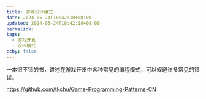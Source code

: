 ```yaml
---
title: 游戏设计模式
date: 2024-05-24T10:42:18+08:00
updated: 2024-05-24T10:42:18+08:00
permalink: 
tags:
  - 游戏开发
  - 设计模式
ccby: false
---
```

一本很不错的书，讲述在游戏开发中各种常见的编程模式，可以规避许多常见的错误。

https://github.com/tkchu/Game-Programming-Patterns-CN